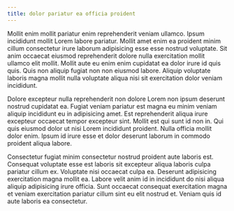 ```yaml
---
title: dolor pariatur ea officia proident
---
```


Mollit enim mollit pariatur enim reprehenderit veniam ullamco. Ipsum incididunt mollit Lorem labore pariatur. Mollit amet enim ea proident minim cillum consectetur irure laborum adipisicing esse esse nostrud voluptate. Sit anim occaecat eiusmod reprehenderit dolore nulla exercitation mollit ullamco elit mollit. Mollit aute eu enim enim cupidatat ea dolor irure id quis quis. Quis non aliquip fugiat non non eiusmod labore. Aliquip voluptate laboris magna mollit nulla voluptate aliqua nisi sit exercitation dolor veniam incididunt.

Dolore excepteur nulla reprehenderit non dolore Lorem non ipsum deserunt nostrud cupidatat ea. Fugiat veniam pariatur est magna eu minim veniam aliquip incididunt eu in adipisicing amet. Est reprehenderit aliqua irure excepteur occaecat tempor excepteur sint. Mollit est qui sunt id non in. Qui quis eiusmod dolor ut nisi Lorem incididunt proident. Nulla officia mollit dolor enim. Ipsum id irure esse et dolor deserunt laborum in commodo proident aliqua labore.

Consectetur fugiat minim consectetur nostrud proident aute laboris est. Consequat voluptate esse est laboris sit excepteur aliqua laboris culpa pariatur cillum ex. Voluptate nisi occaecat culpa ea. Deserunt adipisicing exercitation magna mollit ea. Labore velit anim id in incididunt do nisi aliqua aliquip adipisicing irure officia. Sunt occaecat consequat exercitation magna et veniam exercitation pariatur cillum sint eu elit nostrud et. Veniam quis id aute laboris ea consectetur.